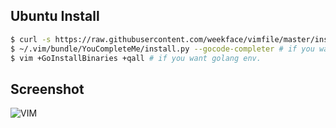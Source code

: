 ## Ubuntu Install

```bash
$ curl -s https://raw.githubusercontent.com/weekface/vimfile/master/install | bash
$ ~/.vim/bundle/YouCompleteMe/install.py --gocode-completer # if you want golang env.
$ vim +GoInstallBinaries +qall # if you want golang env.
```

## Screenshot

![VIM](https://raw.github.com/weekface/vimfile/master/vim.png)
